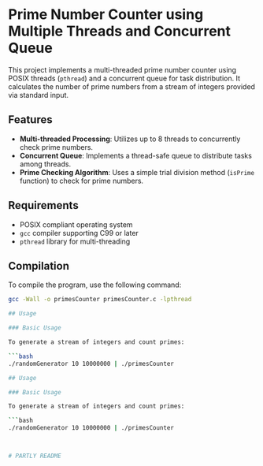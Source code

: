 # Prime Number Counter using Multiple Threads and Concurrent Queue

This project implements a multi-threaded prime number counter using POSIX threads (`pthread`) and a concurrent queue for task distribution. It calculates the number of prime numbers from a stream of integers provided via standard input.

## Features

- **Multi-threaded Processing**: Utilizes up to 8 threads to concurrently check prime numbers.
- **Concurrent Queue**: Implements a thread-safe queue to distribute tasks among threads.
- **Prime Checking Algorithm**: Uses a simple trial division method (`isPrime` function) to check for prime numbers.

## Requirements

- POSIX compliant operating system
- `gcc` compiler supporting C99 or later
- `pthread` library for multi-threading

## Compilation

To compile the program, use the following command:

```bash
gcc -Wall -o primesCounter primesCounter.c -lpthread

## Usage

### Basic Usage

To generate a stream of integers and count primes:

```bash
./randomGenerator 10 10000000 | ./primesCounter

## Usage

### Basic Usage

To generate a stream of integers and count primes:

```bash
./randomGenerator 10 10000000 | ./primesCounter



# PARTLY README
